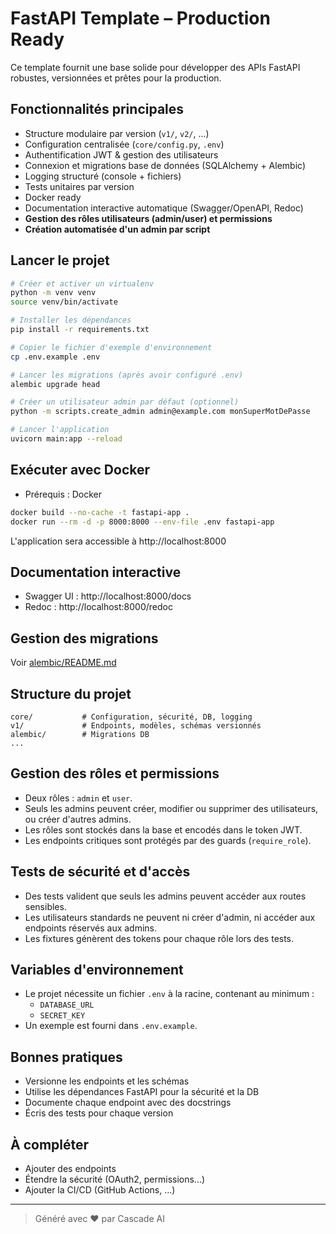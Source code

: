# FastAPI Template – Production Ready

Ce template fournit une base solide pour développer des APIs FastAPI robustes, versionnées et prêtes pour la production.

## Fonctionnalités principales
- Structure modulaire par version (`v1/`, `v2/`, ...)
- Configuration centralisée (`core/config.py`, `.env`)
- Authentification JWT & gestion des utilisateurs
- Connexion et migrations base de données (SQLAlchemy + Alembic)
- Logging structuré (console + fichiers)
- Tests unitaires par version
- Docker ready
- Documentation interactive automatique (Swagger/OpenAPI, Redoc)
- **Gestion des rôles utilisateurs (admin/user) et permissions**
- **Création automatisée d'un admin par script**

## Lancer le projet
```bash
# Créer et activer un virtualenv
python -m venv venv
source venv/bin/activate

# Installer les dépendances
pip install -r requirements.txt

# Copier le fichier d'exemple d'environnement
cp .env.example .env

# Lancer les migrations (après avoir configuré .env)
alembic upgrade head

# Créer un utilisateur admin par défaut (optionnel)
python -m scripts.create_admin admin@example.com monSuperMotDePasse

# Lancer l'application
uvicorn main:app --reload
```

## Exécuter avec Docker
- Prérequis : Docker
```bash
docker build --no-cache -t fastapi-app .
docker run --rm -d -p 8000:8000 --env-file .env fastapi-app
```
L'application sera accessible à http://localhost:8000

## Documentation interactive
- Swagger UI : http://localhost:8000/docs
- Redoc : http://localhost:8000/redoc

## Gestion des migrations
Voir [alembic/README.md](alembic/README.md)

## Structure du projet
```
core/           # Configuration, sécurité, DB, logging
v1/             # Endpoints, modèles, schémas versionnés
alembic/        # Migrations DB
...
```

## Gestion des rôles et permissions
- Deux rôles : `admin` et `user`.
- Seuls les admins peuvent créer, modifier ou supprimer des utilisateurs, ou créer d'autres admins.
- Les rôles sont stockés dans la base et encodés dans le token JWT.
- Les endpoints critiques sont protégés par des guards (`require_role`).

## Tests de sécurité et d'accès
- Des tests valident que seuls les admins peuvent accéder aux routes sensibles.
- Les utilisateurs standards ne peuvent ni créer d'admin, ni accéder aux endpoints réservés aux admins.
- Les fixtures génèrent des tokens pour chaque rôle lors des tests.

## Variables d'environnement
- Le projet nécessite un fichier `.env` à la racine, contenant au minimum :
  - `DATABASE_URL`
  - `SECRET_KEY`
- Un exemple est fourni dans `.env.example`.

## Bonnes pratiques
- Versionne les endpoints et les schémas
- Utilise les dépendances FastAPI pour la sécurité et la DB
- Documente chaque endpoint avec des docstrings
- Écris des tests pour chaque version

## À compléter
- Ajouter des endpoints
- Étendre la sécurité (OAuth2, permissions...)
- Ajouter la CI/CD (GitHub Actions, ...)

---

> Généré avec ❤️ par Cascade AI